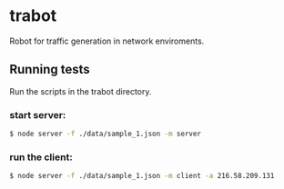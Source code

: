 # trabot
Robot for traffic generation in network enviroments.

## Running tests

Run the scripts in the trabot directory.

### start server:
```sh
$ node server -f ./data/sample_1.json -m server
```

### run the client:
```sh
$ node server -f ./data/sample_1.json -m client -a 216.58.209.131
```